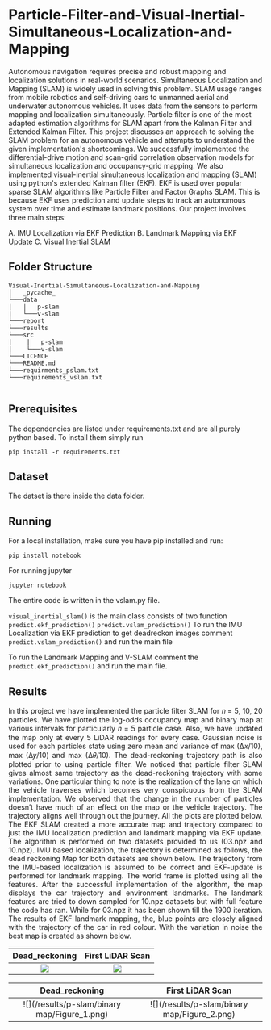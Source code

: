 # Particle-Filter-and-Visual-Inertial-Simultaneous-Localization-and-Mapping
Autonomous navigation requires precise and robust mapping and localization solutions in real-world scenarios. Simultaneous Localization and Mapping (SLAM) is widely used in solving this problem. SLAM usage ranges from mobile robotics and self-driving cars to unmanned aerial and underwater autonomous vehicles. It uses data from the sensors to perform mapping and localization simultaneously. Particle filter is one of the most adapted estimation algorithms for SLAM apart from the Kalman Filter and Extended Kalman Filter. This project discusses an approach to solving the SLAM problem for an autonomous vehicle and attempts to understand the given implementation's shortcomings. We successfully implemented the differential-drive motion and scan-grid correlation observation models for simultaneous localization and occupancy-grid mapping. We also implemented visual-inertial simultaneous localization and mapping (SLAM) using python's extended Kalman filter (EKF). EKF is used over popular sparse SLAM algorithms like Particle Filter and Factor Graphs SLAM. This is because EKF uses prediction and update steps to track an autonomous system over time and estimate landmark positions. Our project involves three main steps:

A. IMU Localization via EKF Prediction
B. Landmark Mapping via EKF Update
C. Visual Inertial SLAM

## Folder Structure

```
Visual-Inertial-Simultaneous-Localization-and-Mapping
│   _pycache_
└───data
│   │   p-slam
|   └───v-slam   
└───report
└───results
└───src   
|    |   p-slam
|    └───v-slam
└───LICENCE 
└───README.md
└───requirments_pslam.txt
└───requirements_vslam.txt


```

## Prerequisites
The dependencies are listed under requirements.txt and are all purely python based. To install them simply run
```
pip install -r requirements.txt
```

## Dataset
The datset is there inside the data folder.

## Running
For a local installation, make sure you have pip installed and run: 
```
pip install notebook
```
For running jupyter
```
jupyter notebook
```

The entire code is written in the vslam.py file.

```visual_inertial_slam()``` is the main class consists of two function ```predict.ekf_prediction()``` ```predict.vslam_prediction()```
To run the IMU Localization via EKF prediction to get deadreckon images
comment ```predict.vslam_prediction()``` and run the main file

To run the Landmark Mapping and V-SLAM comment the ```predict.ekf_prediction()``` and run the main file.


## Results
<p align = "justify">
In this project we have implemented the particle filter SLAM for 𝑛 = 5, 10, 20 particles. We have plotted the log-odds occupancy map and binary map at various intervals for particularly 𝑛 = 5 particle case. Also, we have updated the map only at every 5 LiDAR readings for every case. Gaussian
noise is used for each particles state using zero mean and variance of max (∆𝑥/10), max (∆𝑦/10) and max (∆𝜃/10). The dead-reckoning trajectory path is also plotted prior to using particle filter. We noticed that particle filter SLAM gives almost same trajectory as the dead-reckoning trajectory
with some variations. One particular thing to note is the realization of the lane on which the vehicle traverses which becomes very conspicuous from the SLAM implementation. We observed that the change in the number of particles doesn’t have much of an effect on the map or the vehicle trajectory. The trajectory aligns well through out the journey. All the plots are plotted below. The EKF SLAM created a more accurate map and trajectory compared to just the IMU localization prediction and landmark mapping via EKF update. The algorithm is performed on two datasets provided to us (03.npz and 10.npz). IMU based localization, the trajectory is determined as follows, the dead reckoning Map for both datasets are shown below. The trajectory from the IMU-based localization is assumed to be correct and EKF-update is performed for landmark mapping. The world frame is plotted using all the features. After the successful implementation of the algorithm, the map displays the car trajectory and environment landmarks. The landmark features are tried to down sampled for 10.npz datasets but with full feature the code has ran. While for 03.npz it has been shown till the 1900 iteration. The results of EKF landmark mapping, the, blue points are closely aligned with the trajectory of the car in red colour. With the variation in noise the best map is created as shown below.
</p>
  
Dead_reckoning           |  First LiDAR Scan
:-------------------------:|:-------------------------:
![](/results/p-slam/Dead_Reckoning.png)  |  ![](/results/p-slam/First_Lidar_Scan.png)

Dead_reckoning           |  First LiDAR Scan
:-------------------------:|:-------------------------:
![](/results/p-slam/binary map/Figure_1.png)  |  ![](/results/p-slam/binary map/Figure_2.png)






